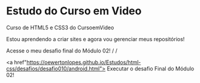 # Estudo do Curso em Video
 Curso de HTML5 e CSS3 do CursoemVideo

Estou aprendendo a criar sites e agora vou gerenciar meus repositórios!

Acesse o meu desafio final do Módulo 02! \/ \/

<a href"https://oewertonlopes.github.io/Estudos/html-css/desafios/desafio010/android.html"> Executar o desafio Final do Módulo 02!
